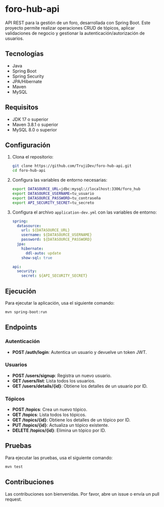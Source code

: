 # foro-hub-api

API REST para la gestión de un foro, desarrollada con Spring Boot. Este proyecto permite realizar operaciones CRUD de tópicos, aplicar validaciones de negocio y gestionar la autenticación/autorización de usuarios.

## Tecnologías

- Java
- Spring Boot
- Spring Security
- JPA/Hibernate
- Maven
- MySQL

## Requisitos

- JDK 17 o superior
- Maven 3.8.1 o superior
- MySQL 8.0 o superior

## Configuración

1. Clona el repositorio:

   ```sh
   git clone https://github.com/TrujiDev/foro-hub-api.git
   cd foro-hub-api
   ```

2. Configura las variables de entorno necesarias:

   ```sh
   export DATASOURCE_URL=jdbc:mysql://localhost:3306/foro_hub
   export DATASOURCE_USERNAME=tu_usuario
   export DATASOURCE_PASSWORD=tu_contraseña
   export API_SECURITY_SECRET=tu_secreto
   ```

3. Configura el archivo `application-dev.yml` con las variables de entorno:

   ```yaml
   spring:
     datasource:
       url: ${DATASOURCE_URL}
       username: ${DATASOURCE_USERNAME}
       password: ${DATASOURCE_PASSWORD}
     jpa:
       hibernate:
         ddl-auto: update
       show-sql: true

   api:
     security:
       secret: ${API_SECURITY_SECRET}
   ```

## Ejecución

Para ejecutar la aplicación, usa el siguiente comando:

```sh
mvn spring-boot:run
```

## Endpoints

### Autenticación

- **POST /auth/login**: Autentica un usuario y devuelve un token JWT.

### Usuarios

- **POST /users/signup**: Registra un nuevo usuario.
- **GET /users/list**: Lista todos los usuarios.
- **GET /users/details/{id}**: Obtiene los detalles de un usuario por ID.

### Tópicos

- **POST /topics**: Crea un nuevo tópico.
- **GET /topics**: Lista todos los tópicos.
- **GET /topics/{id}**: Obtiene los detalles de un tópico por ID.
- **PUT /topics/{id}**: Actualiza un tópico existente.
- **DELETE /topics/{id}**: Elimina un tópico por ID.

## Pruebas

Para ejecutar las pruebas, usa el siguiente comando:

```sh
mvn test
```

## Contribuciones

Las contribuciones son bienvenidas. Por favor, abre un issue o envía un pull request.